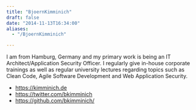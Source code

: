 ```yaml
---
title: "BjoernKimminich"
draft: false
date: "2014-11-13T16:34:00"
aliases:
  - "/BjoernKimminich"

---
```


I am from Hamburg, Germany and my primary work is being an IT
Architect/Application Security Officer. I regularly give in-house
corporate trainings as well as regular university lectures regarding
topics such as Clean Code, Agile Software Development and Web
Application Security.

-   <https://kimminich.de>
-   <https://twitter.com/bkimminich>
-   <https://github.com/bkimminich/>

